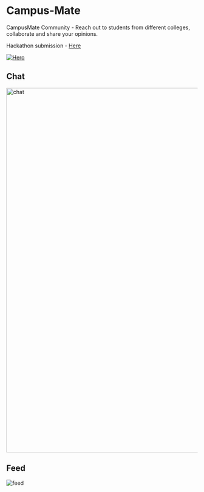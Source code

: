 # Campus-Mate<br>
CampusMate Community - Reach out to students from different colleges, collaborate and share your opinions.

Hackathon submission - [Here](https://devpost.com/software/campusmate-community)


[![Hero](https://user-images.githubusercontent.com/70439799/145563575-db45a4e1-176f-40e0-8bbe-d8b278eb8bd3.jpg)](https://www.youtube.com/watch?v=l6fuGTzPLi0 "Watch demo on YouTube")


## Chat
<img width="960" alt="chat" src="https://user-images.githubusercontent.com/70439799/145563648-9daf7f52-cf5c-4403-8ecc-756f9da27b06.png">


## Feed
![feed](https://user-images.githubusercontent.com/70439799/145702733-3f916d9e-1fa9-4bb8-9177-48772fd5fe3e.png)
